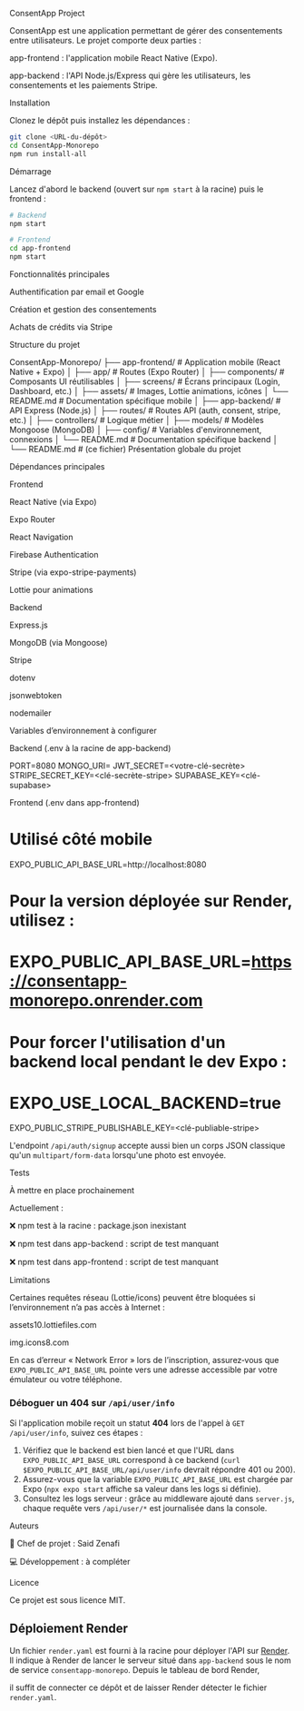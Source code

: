 ConsentApp Project

ConsentApp est une application permettant de gérer des consentements entre utilisateurs. Le projet comporte deux parties :

app-frontend : l'application mobile React Native (Expo).

app-backend : l'API Node.js/Express qui gère les utilisateurs, les consentements et les paiements Stripe.

Installation

Clonez le dépôt puis installez les dépendances :

```bash
git clone <URL-du-dépôt>
cd ConsentApp-Monorepo
npm run install-all
```

Démarrage

Lancez d'abord le backend (ouvert sur `npm start` à la racine) puis le frontend :

```bash
# Backend
npm start

# Frontend
cd app-frontend
npm start
```

Fonctionnalités principales

Authentification par email et Google

Création et gestion des consentements

Achats de crédits via Stripe

Structure du projet

ConsentApp-Monorepo/
├── app-frontend/        # Application mobile (React Native + Expo)
│   ├── app/             # Routes (Expo Router)
│   ├── components/      # Composants UI réutilisables
│   ├── screens/         # Écrans principaux (Login, Dashboard, etc.)
│   ├── assets/          # Images, Lottie animations, icônes
│   └── README.md        # Documentation spécifique mobile
│
├── app-backend/         # API Express (Node.js)
│   ├── routes/          # Routes API (auth, consent, stripe, etc.)
│   ├── controllers/     # Logique métier
│   ├── models/          # Modèles Mongoose (MongoDB)
│   ├── config/          # Variables d'environnement, connexions
│   └── README.md        # Documentation spécifique backend
│
└── README.md            # (ce fichier) Présentation globale du projet

Dépendances principales

Frontend

React Native (via Expo)

Expo Router

React Navigation

Firebase Authentication

Stripe (via expo-stripe-payments)

Lottie pour animations

Backend

Express.js

MongoDB (via Mongoose)

Stripe

dotenv

jsonwebtoken

nodemailer

Variables d’environnement à configurer

Backend (.env à la racine de app-backend)

PORT=8080
MONGO_URI=<votre-URI-MongoDB>
JWT_SECRET=<votre-clé-secrète>
STRIPE_SECRET_KEY=<clé-secrète-stripe>
SUPABASE_KEY=<clé-supabase>

Frontend (.env dans app-frontend)


# Utilisé côté mobile
EXPO_PUBLIC_API_BASE_URL=http://localhost:8080
# Pour la version déployée sur Render, utilisez :
# EXPO_PUBLIC_API_BASE_URL=https://consentapp-monorepo.onrender.com
# Pour forcer l'utilisation d'un backend local pendant le dev Expo :
# EXPO_USE_LOCAL_BACKEND=true

EXPO_PUBLIC_STRIPE_PUBLISHABLE_KEY=<clé-publiable-stripe>

L'endpoint `/api/auth/signup` accepte aussi bien un corps JSON classique
qu'un `multipart/form-data` lorsqu'une photo est envoyée.

Tests

À mettre en place prochainement

Actuellement :

❌ npm test à la racine : package.json inexistant

❌ npm test dans app-backend : script de test manquant

❌ npm test dans app-frontend : script de test manquant

Limitations

Certaines requêtes réseau (Lottie/icons) peuvent être bloquées si l’environnement n’a pas accès à Internet :

assets10.lottiefiles.com

img.icons8.com

En cas d’erreur « Network Error » lors de l’inscription, assurez‑vous que
`EXPO_PUBLIC_API_BASE_URL` pointe vers une adresse accessible par votre
émulateur ou votre téléphone.

### Déboguer un 404 sur `/api/user/info`

Si l'application mobile reçoit un statut **404** lors de l'appel à `GET /api/user/info`, suivez ces étapes :

1. Vérifiez que le backend est bien lancé et que l'URL dans `EXPO_PUBLIC_API_BASE_URL` correspond à ce backend (`curl $EXPO_PUBLIC_API_BASE_URL/api/user/info` devrait répondre 401 ou 200).
2. Assurez-vous que la variable `EXPO_PUBLIC_API_BASE_URL` est chargée par Expo (`npx expo start` affiche sa valeur dans les logs si définie).
3. Consultez les logs serveur : grâce au middleware ajouté dans `server.js`, chaque requête vers `/api/user/*` est journalisée dans la console.

Auteurs

🧐 Chef de projet : Said Zenafi

💻 Développement : à compléter

Licence

Ce projet est sous licence MIT.

## Déploiement Render

Un fichier `render.yaml` est fourni à la racine pour déployer
l'API sur [Render](https://render.com). Il indique à Render de lancer
le serveur situé dans `app-backend` sous le nom de service
`consentapp-monorepo`. Depuis le tableau de bord Render,

il suffit de connecter ce dépôt et de laisser Render détecter le fichier
`render.yaml`.
